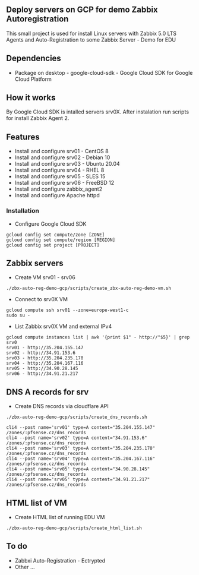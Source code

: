 ## Deploy servers on GCP for demo Zabbix Autoregistration

This small project is used for install Linux servers with Zabbix 5.0 LTS Agents and Auto-Registration to some Zabbix Server - Demo for EDU 

## Dependencies

- Package on desktop - google-cloud-sdk - Google Cloud SDK for Google Cloud Platform

## How it works

By Google Cloud SDK is intalled servers srv0X. After instalation run scripts for install Zabbix Agent 2.

## Features

- Install and configure srv01 - CentOS 8
- Install and configure srv02 - Debian 10
- Install and configure srv03 - Ubuntu 20.04
- Install and configure srv04 - RHEL 8
- Install and configure srv05 - SLES 15
- Install and configure srv06 - FreeBSD 12
- Install and configure zabbix_agent2
- Install and configure Apache httpd

### Installation

- Configure Google Cloud SDK

```console
gcloud config set compute/zone [ZONE]
gcloud config set compute/region [REGION]
gcloud config set project [PROJECT]
```
## Zabbix servers
- Create VM srv01 - srv06

```console
./zbx-auto-reg-demo-gcp/scripts/create_zbx-auto-reg-demo-vm.sh
```
- Connect to srv0X VM

```console
gcloud compute ssh srv01 --zone=europe-west1-c
sudo su -
```
- List Zabbix srv0X VM and external IPv4

```console
gcloud compute instances list | awk '{print $1" - http://"$5}' | grep srv0
srv01 - http://35.204.155.147
srv02 - http://34.91.153.6
srv03 - http://35.204.235.170
srv04 - http://35.204.167.116
srv05 - http://34.90.28.145
srv06 - http://34.91.21.217
```

## DNS A records for srv
- Create DNS records via cloudflare API

```console
./zbx-auto-reg-demo-gcp/scripts/create_dns_records.sh

cli4 --post name='srv01' type=A content="35.204.155.147" /zones/:pfsense.cz/dns_records
cli4 --post name='srv02' type=A content="34.91.153.6" /zones/:pfsense.cz/dns_records
cli4 --post name='srv03' type=A content="35.204.235.170" /zones/:pfsense.cz/dns_records
cli4 --post name='srv04' type=A content="35.204.167.116" /zones/:pfsense.cz/dns_records
cli4 --post name='srv05' type=A content="34.90.28.145" /zones/:pfsense.cz/dns_records
cli4 --post name='srv05' type=A content="34.91.21.217" /zones/:pfsense.cz/dns_records
```

## HTML list of VM
- Create HTML list of running EDU VM

```console
./zbx-auto-reg-demo-gcp/scripts/create_html_list.sh
```
## To do

- Zabbxi Auto-Registration - Ectrypted
- Other ...